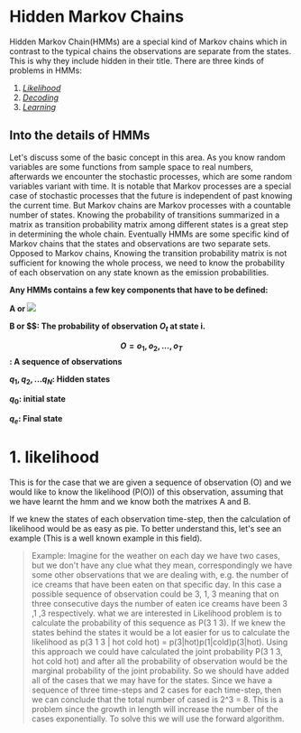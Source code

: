 # Hidden Markov Chains

Hidden Markov Chain(HMMs) are a special kind of Markov chains which in contrast to the typical chains the observations are separate from the states. This is why they include hidden in their title. There are three kinds of problems in HMMs:

1. [*Likelihood*](#1-likelihood)
2. [*Decoding*](#2-Decoding)
3. [*Learning*](#3-Learning)


## Into the details of HMMs

Let's discuss some of the basic concept in this area. As you know random variables are some functions from sample space to real numbers, afterwards we encounter the stochastic processes, which are some random variables variant with time. It is notable that Markov processes are a special case of stochastic processes that the future is independent of past knowing the current time. But Markov chains are Markov processes with a countable number of states. Knowing the probability of transitions summarized in a matrix as transition probability matrix among different states is a great step in determining the whole chain. Eventually HMMs are some specific kind of Markov chains that the states and observations are two separate sets. Opposed to Markov chains, Knowing the transition probability matrix is not sufficient for knowing the whole process, we need to know the probability of each observation on any state known as the emission probabilities.

<b>Any HMMs contains a few key components that have to be defined:

A or <img src="https://latex.codecogs.com/gif.latex?P_i(O_t):\text { transition probability matrix } " />

B or $$: The probability of observation $O_t$ at state i.

$$O = o_1, o_2, ..., o_T$$: A sequence of observations

$q_1, q_2, ... q_N$: Hidden states

$q_0$: initial state

$q_e$: Final state

</b>

# 1. likelihood
This is for the case that we are given a sequence of observation (O) and we would like to know the likelihood (P(O)) of this observation, assuming that we have learnt the hmm and we know both the matrixes A and B.

If we knew the states of each observation time-step, then the calculation of likelihood would be as easy as pie. To better understand this, let's see an example (This is a well known example in this field).

> Example: Imagine for the weather on each day we have two cases, but we don't have any clue what they mean, correspondingly we have some other observations that we are dealing with, e.g. the number of ice creams that have been eaten on that specific day. In this case a possible sequence of observation could be 3, 1, 3 meaning that on three consecutive days the number of eaten ice creams have been 3 ,1 ,3 respectively. what we are interested in Likelihood problem is to calculate the probability of this sequence as P(3 1 3). If we knew the states behind the states it would be a lot easier for us to calculate the likelihood as p(3 1 3 | hot cold hot) = p(3|hot)p(1|cold)p(3|hot). Using this approach we could have calculated the joint probability P(3 1 3, hot cold hot) and after all the probability of observation would be the marginal probability of the joint probability. So we should have added all of the cases that we may have for the states. Since we have a sequence of three time-steps and 2 cases for each time-step, then we can conclude that the total number of cased is 2^3 = 8. This is a problem since the growth in length will increase the number of the cases exponentially. To solve this we will use the forward algorithm.

